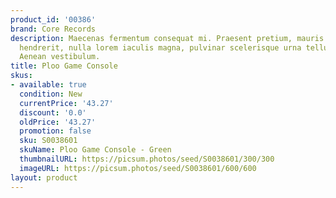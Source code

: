 ```yaml
---
product_id: '00386'
brand: Core Records
description: Maecenas fermentum consequat mi. Praesent pretium, mauris sed fermentum
  hendrerit, nulla lorem iaculis magna, pulvinar scelerisque urna tellus a justo.
  Aenean vestibulum.
title: Ploo Game Console
skus:
- available: true
  condition: New
  currentPrice: '43.27'
  discount: '0.0'
  oldPrice: '43.27'
  promotion: false
  sku: S0038601
  skuName: Ploo Game Console - Green
  thumbnailURL: https://picsum.photos/seed/S0038601/300/300
  imageURL: https://picsum.photos/seed/S0038601/600/600
layout: product
---
```

